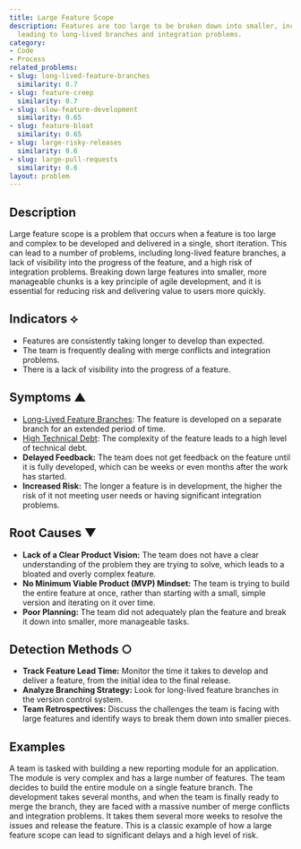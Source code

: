 ```yaml
---
title: Large Feature Scope
description: Features are too large to be broken down into smaller, incremental changes,
  leading to long-lived branches and integration problems.
category:
- Code
- Process
related_problems:
- slug: long-lived-feature-branches
  similarity: 0.7
- slug: feature-creep
  similarity: 0.7
- slug: slow-feature-development
  similarity: 0.65
- slug: feature-bloat
  similarity: 0.65
- slug: large-risky-releases
  similarity: 0.6
- slug: large-pull-requests
  similarity: 0.6
layout: problem
---
```


## Description
Large feature scope is a problem that occurs when a feature is too large and complex to be developed and delivered in a single, short iteration. This can lead to a number of problems, including long-lived feature branches, a lack of visibility into the progress of the feature, and a high risk of integration problems. Breaking down large features into smaller, more manageable chunks is a key principle of agile development, and it is essential for reducing risk and delivering value to users more quickly.

## Indicators ⟡
- Features are consistently taking longer to develop than expected.
- The team is frequently dealing with merge conflicts and integration problems.
- There is a lack of visibility into the progress of a feature.

## Symptoms ▲
- [Long-Lived Feature Branches](long-lived-feature-branches.md): The feature is developed on a separate branch for an extended period of time.
- [High Technical Debt](high-technical-debt.md): The complexity of the feature leads to a high level of technical debt.
- **Delayed Feedback:** The team does not get feedback on the feature until it is fully developed, which can be weeks or even months after the work has started.
- **Increased Risk:** The longer a feature is in development, the higher the risk of it not meeting user needs or having significant integration problems.

## Root Causes ▼
- **Lack of a Clear Product Vision:** The team does not have a clear understanding of the problem they are trying to solve, which leads to a bloated and overly complex feature.
- **No Minimum Viable Product (MVP) Mindset:** The team is trying to build the entire feature at once, rather than starting with a small, simple version and iterating on it over time.
- **Poor Planning:** The team did not adequately plan the feature and break it down into smaller, more manageable tasks.

## Detection Methods ○
- **Track Feature Lead Time:** Monitor the time it takes to develop and deliver a feature, from the initial idea to the final release.
- **Analyze Branching Strategy:** Look for long-lived feature branches in the version control system.
- **Team Retrospectives:** Discuss the challenges the team is facing with large features and identify ways to break them down into smaller pieces.

## Examples
A team is tasked with building a new reporting module for an application. The module is very complex and has a large number of features. The team decides to build the entire module on a single feature branch. The development takes several months, and when the team is finally ready to merge the branch, they are faced with a massive number of merge conflicts and integration problems. It takes them several more weeks to resolve the issues and release the feature. This is a classic example of how a large feature scope can lead to significant delays and a high level of risk.